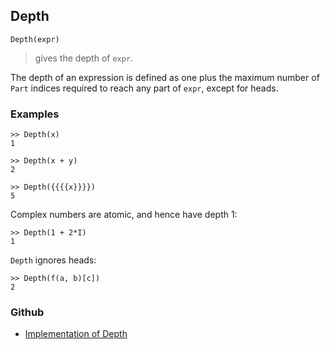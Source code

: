 ## Depth
```
Depth(expr)
```
> gives the depth of `expr`.

The depth of an expression is defined as one plus the maximum number of `Part` indices required to reach any part of `expr`, except for heads.

### Examples
```
>> Depth(x)
1
 
>> Depth(x + y)
2
 
>> Depth({{{{x}}}})
5
```
 
Complex numbers are atomic, and hence have depth 1:
```
>> Depth(1 + 2*I)
1
```
 
`Depth` ignores heads:
```
>> Depth(f(a, b)[c])
2
```

### Github

* [Implementation of Depth](https://github.com/axkr/symja_android_library/blob/master/symja_android_library/matheclipse-core/src/main/java/org/matheclipse/core/builtin/StructureFunctions.java#L316) 
